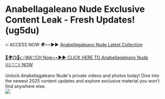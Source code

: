 # Anabellagaleano Nude Exclusive Content Leak - Fresh Updates! (ug5du)

🔥 ACCESS NOW 🌍==►► <a href="https://tinyurl.com/yc657z5k" rel="nofollow">Anabellagaleano Nude Latest Collection</a>
<br><br>
[🔴🌍📺📱👉WA𝚃CH Now==►► CLICK HERE TO Anabellagaleano Nude 𝚆𝙰𝚃𝙲𝙷 NOW](https://tinyurl.com/yc657z5k)
<br><br>
Unlock Anabellagaleano Nude's private videos and photos today! Dive into the newest 2025 content updates and explore exclusive material you won’t find anywhere else.
<br>
<a href="https://tinyurl.com/yc657z5k" rel="nofollow" data-target="animated-image.originalLink"><img src="https://camo.githubusercontent.com/8a4f000d20f83aca3bf7ec5f350d767afa0574a8a352519fd8cfa583a6f93a33/68747470733a2f2f692e696d6775722e636f6d2f644a486b345a712e676966" data-canonical-src="https://i.imgur.com/dJHk4Zq.gif" style="max-width: 100%; display: inline-block;" data-target="animated-image.originalImage"></a>
<br>
